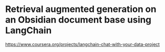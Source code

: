 # Retrieval augmented generation on an Obsidian document base using LangChain

<https://www.coursera.org/projects/langchain-chat-with-your-data-project>

